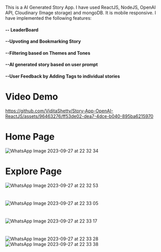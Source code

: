 This is a AI Generated Story App.
I have used ReactJS, NodeJS, OpenAI API, Cloudinary (Image storage) and mongoDB.
It is mobile responsive.
I have implemented the following features:
#### -- LeaderBoard 
#### --Upvoting and Bookmarking Story 
#### --Filtering based on Themes and Tones 
#### --AI generated story based on user prompt 
#### --User Feedback by Adding Tags to individual stories

# Video Demo
https://github.com/ViditaShetty/Story-App-OpenAI-ReactJS/assets/96463276/ff53de02-dea7-4dce-b040-895ba6215970

# Home Page
![WhatsApp Image 2023-09-27 at 22 32 34](https://github.com/ViditaShetty/Story-App-OpenAI-ReactJS/assets/96463276/73d08392-09d7-4434-b2ea-7b45ae45182c)

# Explore Page
![WhatsApp Image 2023-09-27 at 22 32 53](https://github.com/ViditaShetty/Story-App-OpenAI-ReactJS/assets/96463276/c30d9f7d-2ab9-4319-bb6f-df9532316ec3)

#
![WhatsApp Image 2023-09-27 at 22 33 05](https://github.com/ViditaShetty/Story-App-OpenAI-ReactJS/assets/96463276/39863d37-2765-4d50-9a77-15950b0265ce)
#
![WhatsApp Image 2023-09-27 at 22 33 17](https://github.com/ViditaShetty/Story-App-OpenAI-ReactJS/assets/96463276/f616f30d-1826-44c6-a752-ddb29bce8770)
#
![WhatsApp Image 2023-09-27 at 22 33 28](https://github.com/ViditaShetty/Story-App-OpenAI-ReactJS/assets/96463276/65487e24-b16e-44db-86d6-30bea373b111)
![WhatsApp Image 2023-09-27 at 22 33 38](https://github.com/ViditaShetty/Story-App-OpenAI-ReactJS/assets/96463276/3d6a6f88-5b86-4b99-b395-1f8c34a8d6b4)


